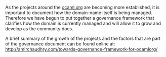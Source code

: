 As the projects around the [ocaml.org](http://ocaml.org) are becoming more
established, it is important to document how the domain-name itself is being
managed.  Therefore we have begun to put together a governance framework that
clarifies how the domain is currently managed and will allow it to grow and
develop as the community does. 

A brief summary of the growth of the projects and the factors that are part of
the governance document can be found online at: 
<http://amirchaudhry.com/towards-governance-framework-for-ocamlorg/>
